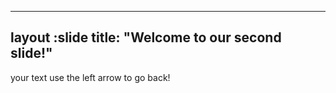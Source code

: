 _____
layout :slide
title: "Welcome to our second slide!"
------

your text 
use the left arrow to go back!
